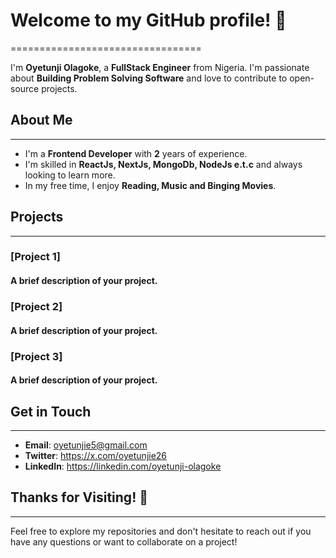 # Welcome to my GitHub profile! 👋
=================================

I'm **Oyetunji Olagoke**, a **FullStack Engineer** from Nigeria. I'm passionate about **Building Problem Solving Software** and love to contribute to open-source projects.

## About Me
-----------

* I'm a **Frontend Developer** with **2** years of experience.
* I'm skilled in **ReactJs, NextJs, MongoDb, NodeJs e.t.c** and always looking to learn more.
* In my free time, I enjoy **Reading, Music and Binging Movies**.

## Projects
----------

### [Project 1]
#### A brief description of your project.

### [Project 2]
#### A brief description of your project.

### [Project 3]
#### A brief description of your project.

## Get in Touch
---------------

* **Email**: oyetunjie5@gmail.com
* **Twitter**: https://x.com/oyetunjie26
* **LinkedIn**: https://linkedin.com/oyetunji-olagoke

## Thanks for Visiting! 🙏
------------------------

Feel free to explore my repositories and don't hesitate to reach out if you have any questions or want to collaborate on a project!
